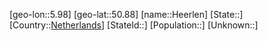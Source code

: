 ﻿---
location: [50.88,5.98]
type: City
tags:
- geo/City


SpocWebEntityId: 30827
isDeleted: false
confidential: public

---
[geo-lon::5.98]
[geo-lat::50.88]
[name::Heerlen]
[State::]
[Country::[Netherlands](geo/Continent/Europe/Netherlands.md)]
[StateId::]
[Population::]
[Unknown::]


